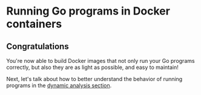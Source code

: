 # Running Go programs in Docker containers

## Congratulations

You're now able to build Docker images that not only run your Go programs correctly,
but also they are as light as possible, and easy to maintain!

Next, let's talk about how to better understand the behavior of running programs in
the [dynamic analysis section](../3-dynamic-analysis/README.md).

